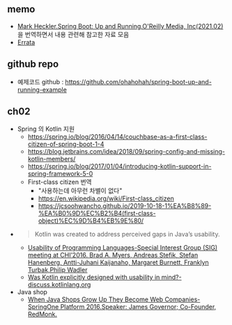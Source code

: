 ## memo
- [Mark Heckler.Spring Boot: Up and Running.O'Reilly Media, Inc(2021.02)](https://www.oreilly.com/library/view/spring-boot-up/9781492076971/) 을 번역하면서 내용 관련해 참고한 자료 모음
- [Errata](http://oreilly.com/catalog/0636920338727/errata)

## github repo
- 예제코드 github : https://github.com/ohahohah/spring-boot-up-and-running-example

## ch02
- Spring 의 Kotlin 지원
  - https://spring.io/blog/2016/04/14/couchbase-as-a-first-class-citizen-of-spring-boot-1-4
  - https://blog.jetbrains.com/idea/2018/09/spring-config-and-missing-kotlin-members/
  - https://spring.io/blog/2017/01/04/introducing-kotlin-support-in-spring-framework-5-0
  - First-class citizen 번역
    - "사용하는데 아무런 차별이 없다"
    - https://en.wikipedia.org/wiki/First-class_citizen
    - https://jcsoohwancho.github.io/2019-10-18-1%EA%B8%89-%EA%B0%9D%EC%B2%B4(first-class-object)%EC%9D%B4%EB%9E%80/
- > Kotlin was created to address perceived gaps in Java’s usability.
  - [Usability of Programming Languages-Special Interest Group (SIG) meeting at CHI’2016. Brad A. Myers, Andreas Stefik, Stefan Hanenberg, Antti-Juhani Kaijanaho, Margaret Burnett, Franklyn Turbak,Philip Wadler](https://www.cs.cmu.edu/~NatProg/programminglanguageusability/Slides%20for%20Usability%20of%20Programming%20Languages%20SIG%20at%20CHI%202016.pdf)
  - [Was Kotlin explicitly designed with usability in mind?-discuss.kotlinlang.org](https://discuss.kotlinlang.org/t/was-kotlin-explicitly-designed-with-usability-in-mind/3265)
- Java shop
  - [When Java Shops Grow Up They Become Web Companies-SpringOne Platform 2016.Speaker: James Governor; Co-Founder, RedMonk.](https://www.slideshare.net/Pivotal/when-java-shops-grow-up-they-become-web-companies)